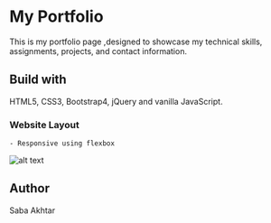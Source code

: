 # My Portfolio
This is my portfolio page ,designed to showcase my technical skills, assignments, projects, and contact information.

## Build with
HTML5, CSS3, Bootstrap4, jQuery and vanilla JavaScript.

### Website Layout 
    - Responsive using flexbox

![alt text](https://github.com/Any22/saba-akhtar.github.io/blob/master/image/profile.jpg?raw=true) 

## Author
Saba Akhtar  

